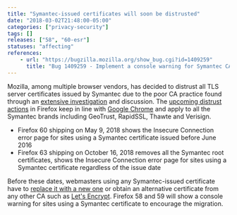 ```yaml
---
title: "Symantec-issued certificates will soon be distrusted"
date: "2018-03-02T21:48:00-05:00"
categories: ["privacy-security"]
tags: []
releases: ["58", "60-esr"]
statuses: "affecting"
references:
    - url: "https://bugzilla.mozilla.org/show_bug.cgi?id=1409259"
      title: "Bug 1409259 - Implement a console warning for Symantec CAs affected by the distrust plan"
---
```

Mozilla, among multiple browser vendors, has decided to distrust all TLS server certificates issued by Symantec due to the poor CA practice found through an [extensive investigation](https://wiki.mozilla.org/CA:Symantec_Issues) and discussion. The [upcoming distrust actions](https://wiki.mozilla.org/CA/Upcoming_Distrust_Actions) in Firefox keep in line with [Google Chrome](https://security.googleblog.com/2017/09/chromes-plan-to-distrust-symantec.html) and apply to all the Symantec brands including GeoTrust, RapidSSL, Thawte and Verisign.

* Firefox 60 shipping on May 9, 2018 shows the Insecure Connection error page for sites using a Symantec certificate issued before June 2016
* Firefox 63 shipping on October 16, 2018 removes all the Symantec root certificates, shows the Insecure Connection error page for sites using a Symantec certificate regardless of the issue date

Before these dates, webmasters using any Symantec-issued certificate have to [replace it with a new one](https://www.symantec.com/connect/blogs/information-replacement-symantec-ssltls-certificates) or obtain an alternative certificate from any other CA such as [Let's Encrypt](https://letsencrypt.org/). Firefox 58 and 59 will show a console warning for sites using a Symantec certificate to encourage the migration.
